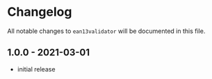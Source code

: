 # Changelog

All notable changes to `ean13validator` will be documented in this file.

## 1.0.0 - 2021-03-01

- initial release
